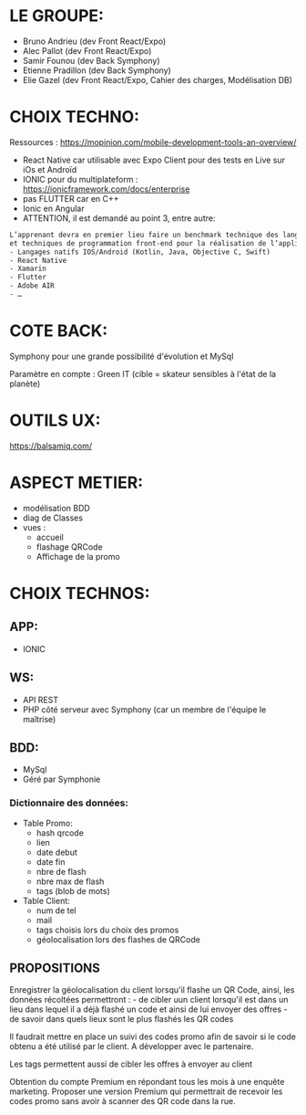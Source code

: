 # LE GROUPE:

- Bruno Andrieu (dev Front React/Expo)
- Alec Pallot (dev Front React/Expo)
- Samir Founou (dev Back Symphony)
- Etienne Pradillon (dev Back Symphony)
- Elie Gazel (dev Front React/Expo, Cahier des charges, Modélisation DB)


# CHOIX TECHNO:
Ressources : https://mopinion.com/mobile-development-tools-an-overview/
- React Native car utilisable avec Expo Client pour des tests en Live sur iOs et Androïd
- IONIC pour du multiplateform : https://ionicframework.com/docs/enterprise
- pas FLUTTER car en C++
- Ionic en Angular
- ATTENTION, il est demandé au point 3, entre autre:
```3.2 - Développement de l’application mobile
L’apprenant devra en premier lieu faire un benchmark technique des langages 
et techniques de programmation front-end pour la réalisation de l’application mobile.
- Langages natifs IOS/Android (Kotlin, Java, Objective C, Swift)
- React Native
- Xamarin
- Flutter
- Adobe AIR
- …
```


# COTE BACK:
Symphony pour une grande possibilité d'évolution
et MySql


Paramètre en compte : Green IT (cible = skateur sensibles à l'état de la planète)

# OUTILS  UX:
https://balsamiq.com/

# ASPECT METIER:
- modélisation BDD
- diag de Classes
- vues :
	- accueil
	- flashage QRCode
	- Affichage de la promo


# CHOIX TECHNOS:

## APP:
- IONIC

## WS:
- API REST
- PHP côté serveur avec Symphony (car un membre de l'équipe le maîtrise)

## BDD:
- MySql
- Géré par Symphonie

### Dictionnaire des données:
- Table Promo:
	- hash qrcode
	- lien
	- date debut
	- date fin
	- nbre de flash
	- nbre max de flash 
	- tags (blob de mots)
- Table Client:
	- num de tel 
	- mail
	- tags choisis lors du choix des promos
	- géolocalisation lors des flashes de QRCode
	
	
## PROPOSITIONS
Enregistrer la géolocalisation du client lorsqu'il flashe un QR Code, ainsi, les données récoltées permettront :
	- de cibler uun client lorsqu'il est dans un lieu dans lequel il a déjà flashé un code et ainsi de lui envoyer des offres
	- de savoir dans quels lieux sont le plus flashés les QR codes
	
Il faudrait mettre en place un suivi des codes promo afin de savoir si le code obtenu a été utilisé par le client. A développer avec le partenaire.

Les tags permettent aussi de cibler les offres à envoyer au client

Obtention du compte Premium en répondant tous les mois à une enquête marketing.
Proposer une version Premium qui permettrait de recevoir les codes promo sans avoir à scanner des QR code dans la rue.
